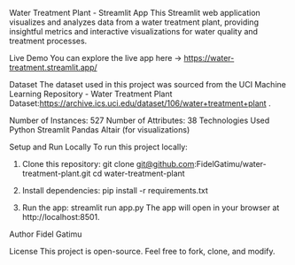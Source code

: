  Water Treatment Plant - Streamlit App
This Streamlit web application visualizes and analyzes data from a water treatment plant, providing insightful metrics and interactive visualizations for water quality and treatment processes.

 Live Demo
You can explore the live app here → https://water-treatment.streamlit.app/

 Dataset
The dataset used in this project was sourced from the UCI Machine Learning Repository - Water Treatment Plant Dataset:https://archive.ics.uci.edu/dataset/106/water+treatment+plant .

Number of Instances: 527
Number of Attributes: 38
Technologies Used
Python
Streamlit
Pandas
Altair (for visualizations)

 Setup and Run Locally
To run this project locally:

1. Clone this repository:
git clone git@github.com:FidelGatimu/water-treatment-plant.git
cd water-treatment-plant

2. Install dependencies:
pip install -r requirements.txt

3. Run the app:
streamlit run app.py
The app will open in your browser at http://localhost:8501.

 Author
Fidel Gatimu

 License
This project is open-source. Feel free to fork, clone, and modify.

